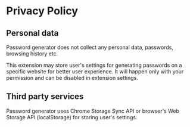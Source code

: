 # Privacy Policy

## Personal data

Password generator does not collect any personal data, passwords, browsing history etc.

This extension may store user's settings for generating passwords on a specific website for better user experience. It will happen only with your permission and can be disabled in extension settings.

## Third party services

Password generator uses Chrome Storage Sync API or browser's Web Storage API (localStorage) for storing user's settings.